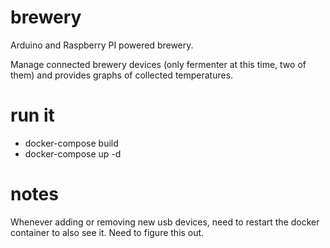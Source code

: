 # brewery

Arduino and Raspberry PI powered brewery.

Manage connected brewery devices (only fermenter at this time, two of them)
and provides graphs of collected temperatures.

# run it

 - docker-compose build
 - docker-compose up -d

# notes

Whenever adding or removing new usb devices, need to restart the docker
container to also see it. Need to figure this out. 
